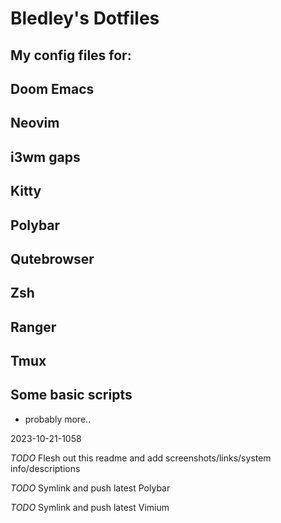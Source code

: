 # Bledley's Dotfiles

## My config files for:

## Doom Emacs
## Neovim
## i3wm gaps
## Kitty
## Polybar
## Qutebrowser
## Zsh
## Ranger
## Tmux
## Some basic scripts

+ probably more..

2023-10-21-1058

*TODO* Flesh out this readme and add screenshots/links/system info/descriptions

*TODO* Symlink and push latest Polybar

*TODO* Symlink and push latest Vimium
